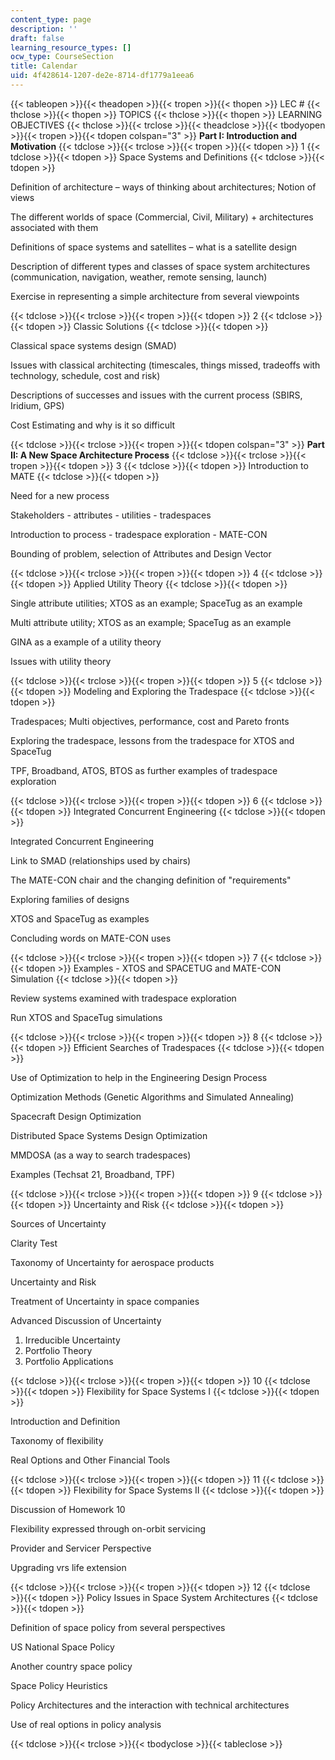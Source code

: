 ```yaml
---
content_type: page
description: ''
draft: false
learning_resource_types: []
ocw_type: CourseSection
title: Calendar
uid: 4f428614-1207-de2e-8714-df1779a1eea6
---
```

{{< tableopen >}}{{< theadopen >}}{{< tropen >}}{{< thopen >}}
LEC #
{{< thclose >}}{{< thopen >}}
TOPICS
{{< thclose >}}{{< thopen >}}
LEARNING OBJECTIVES
{{< thclose >}}{{< trclose >}}{{< theadclose >}}{{< tbodyopen >}}{{< tropen >}}{{< tdopen colspan="3" >}}
**Part I: Introduction and Motivation**
{{< tdclose >}}{{< trclose >}}{{< tropen >}}{{< tdopen >}}
1
{{< tdclose >}}{{< tdopen >}}
Space Systems and Definitions
{{< tdclose >}}{{< tdopen >}}

Definition of architecture – ways of thinking about architectures; Notion of views

The different worlds of space (Commercial, Civil, Military) + architectures associated with them

Definitions of space systems and satellites – what is a satellite design

Description of different types and classes of space system architectures (communication, navigation, weather, remote sensing, launch)

Exercise in representing a simple architecture from several viewpoints

{{< tdclose >}}{{< trclose >}}{{< tropen >}}{{< tdopen >}}
2
{{< tdclose >}}{{< tdopen >}}
Classic Solutions
{{< tdclose >}}{{< tdopen >}}

Classical space systems design (SMAD)

Issues with classical architecting (timescales, things missed, tradeoffs with technology, schedule, cost and risk)

Descriptions of successes and issues with the current process (SBIRS, Iridium, GPS)

Cost Estimating and why is it so difficult

{{< tdclose >}}{{< trclose >}}{{< tropen >}}{{< tdopen colspan="3" >}}
**Part II: A New Space Architecture Process**
{{< tdclose >}}{{< trclose >}}{{< tropen >}}{{< tdopen >}}
3
{{< tdclose >}}{{< tdopen >}}
Introduction to MATE
{{< tdclose >}}{{< tdopen >}}

Need for a new process

Stakeholders - attributes - utilities - tradespaces

Introduction to process - tradespace exploration - MATE-CON

Bounding of problem, selection of Attributes and Design Vector

{{< tdclose >}}{{< trclose >}}{{< tropen >}}{{< tdopen >}}
4
{{< tdclose >}}{{< tdopen >}}
Applied Utility Theory
{{< tdclose >}}{{< tdopen >}}

Single attribute utilities; XTOS as an example; SpaceTug as an example

Multi attribute utility; XTOS as an example; SpaceTug as an example

GINA as a example of a utility theory

Issues with utility theory

{{< tdclose >}}{{< trclose >}}{{< tropen >}}{{< tdopen >}}
5
{{< tdclose >}}{{< tdopen >}}
Modeling and Exploring the Tradespace
{{< tdclose >}}{{< tdopen >}}

Tradespaces; Multi objectives, performance, cost and Pareto fronts

Exploring the tradespace, lessons from the tradespace for XTOS and SpaceTug

TPF, Broadband, ATOS, BTOS as further examples of tradespace exploration

{{< tdclose >}}{{< trclose >}}{{< tropen >}}{{< tdopen >}}
6
{{< tdclose >}}{{< tdopen >}}
Integrated Concurrent Engineering
{{< tdclose >}}{{< tdopen >}}

Integrated Concurrent Engineering

Link to SMAD (relationships used by chairs)

The MATE-CON chair and the changing definition of "requirements"

Exploring families of designs

XTOS and SpaceTug as examples

Concluding words on MATE-CON uses

{{< tdclose >}}{{< trclose >}}{{< tropen >}}{{< tdopen >}}
7
{{< tdclose >}}{{< tdopen >}}
Examples - XTOS and SPACETUG and MATE-CON Simulation
{{< tdclose >}}{{< tdopen >}}

Review systems examined with tradespace exploration

Run XTOS and SpaceTug simulations

{{< tdclose >}}{{< trclose >}}{{< tropen >}}{{< tdopen >}}
8
{{< tdclose >}}{{< tdopen >}}
Efficient Searches of Tradespaces
{{< tdclose >}}{{< tdopen >}}

Use of Optimization to help in the Engineering Design Process

Optimization Methods (Genetic Algorithms and Simulated Annealing)

Spacecraft Design Optimization

Distributed Space Systems Design Optimization

MMDOSA (as a way to search tradespaces)

Examples (Techsat 21, Broadband, TPF)

{{< tdclose >}}{{< trclose >}}{{< tropen >}}{{< tdopen >}}
9
{{< tdclose >}}{{< tdopen >}}
Uncertainty and Risk
{{< tdclose >}}{{< tdopen >}}

Sources of Uncertainty

Clarity Test

Taxonomy of Uncertainty for aerospace products

Uncertainty and Risk

Treatment of Uncertainty in space companies

Advanced Discussion of Uncertainty   
1) Irreducible Uncertainty   
2) Portfolio Theory   
3) Portfolio Applications

{{< tdclose >}}{{< trclose >}}{{< tropen >}}{{< tdopen >}}
10
{{< tdclose >}}{{< tdopen >}}
Flexibility for Space Systems I
{{< tdclose >}}{{< tdopen >}}

Introduction and Definition

Taxonomy of flexibility

Real Options and Other Financial Tools

{{< tdclose >}}{{< trclose >}}{{< tropen >}}{{< tdopen >}}
11
{{< tdclose >}}{{< tdopen >}}
Flexibility for Space Systems II
{{< tdclose >}}{{< tdopen >}}

Discussion of Homework 10

Flexibility expressed through on-orbit servicing

Provider and Servicer Perspective

Upgrading vrs life extension

{{< tdclose >}}{{< trclose >}}{{< tropen >}}{{< tdopen >}}
12
{{< tdclose >}}{{< tdopen >}}
Policy Issues in Space System Architectures
{{< tdclose >}}{{< tdopen >}}

Definition of space policy from several perspectives

US National Space Policy

Another country space policy

Space Policy Heuristics

Policy Architectures and the interaction with technical architectures

Use of real options in policy analysis

{{< tdclose >}}{{< trclose >}}{{< tbodyclose >}}{{< tableclose >}}